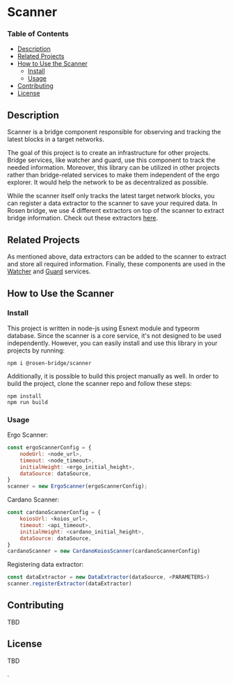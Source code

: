 # Scanner

### Table of Contents

- [Description](#description)
- [Related Projects](#related-projects)
- [How to Use the Scanner](#how-to-use-the-scanner)
  - [Install](#install)
  - [Usage](#usage)
- [Contributing](#contributing)
- [License](#license)
  <a name="headers"/>

## Description

Scanner is a bridge component responsible for observing and tracking the latest blocks in a target networks.

The goal of this project is to create an infrastructure for other projects. Bridge services, like watcher and guard, use this component to track the needed information. Moreover, this library can be utilized in other projects rather than bridge-related services to make them independent of the ergo explorer. It would help the network to be as decentralized as possible.

While the scanner itself only tracks the latest target network blocks, you can register a data extractor to the scanner to save your required data. In Rosen bridge, we use 4 different extractors on top of the scanner to extract bridge information. Check out these extractors [here](https://github.com/orgs/rosen-bridge/repositories).

## Related Projects

As mentioned above, data extractors can be added to the scanner to extract and store all required information. Finally, these components are used in the [Watcher](https://github.com/rosen-bridge/watcher) and [Guard](https://github.com/rosen-bridge/ts-guard-service) services.

## How to Use the Scanner

### Install

This project is written in node-js using Esnext module and typeorm database. Since the scanner is a core service, it's not designed to be used independently. However, you can easily install and use this library in your projects by running:

```shell
npm i @rosen-bridge/scanner
```

Additionally, it is possible to build this project manually as well. In order to build the project, clone the scanner repo and follow these steps:

```shell
npm install
npm run build
```

### Usage

Ergo Scanner:

```javascript
const ergoScannerConfig = {
    nodeUrl: <node_url>,
    timeout: <node_timeout>,
    initialHeight: <ergo_initial_height>,
    dataSource: dataSource,
}
scanner = new ErgoScanner(ergoScannerConfig);
```

Cardano Scanner:

```javascript
const cardanoScannerConfig = {
    koiosUrl: <koios_url>,
    timeout: <api_timeout>,
    initialHeight: <cardano_initial_height>,
    dataSource: dataSource,
}
cardanoScanner = new CardanoKoiosScanner(cardanoScannerConfig)
```

Registering data extractor:

```javascript
const dataExtractor = new DataExtractor(dataSource, <PARAMETERS>)
scanner.registerExtractor(dataExtractor)
```

## Contributing

TBD

## License

TBD

.
